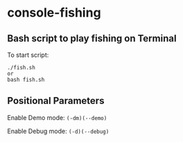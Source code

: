 # console-fishing

## Bash script to play fishing on Terminal

To start script:
```
./fish.sh
or 
bash fish.sh 
```
## Positional Parameters
Enable Demo mode:
``
(-dm)(--demo)
``

Enable Debug mode:
``
(-d)(--debug)
``